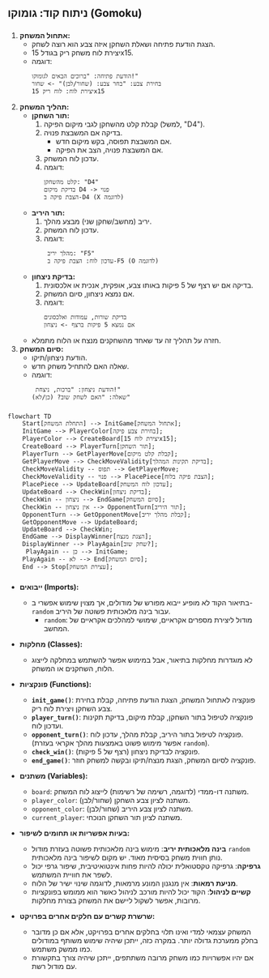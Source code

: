 ## ניתוח קוד: גומוקו (Gomoku)

### <algorithm>
1.  **אתחול המשחק:**
    *   הצגת הודעת פתיחה ושאלת השחקן איזה צבע הוא רוצה לשחק.
    *   יצירת לוח משחק ריק בגודל 15x15.
    *   דוגמה:
        ```
        הודעת פתיחה: "ברוכים הבאים לגומוקו!"
        בחירת צבע: "בחר צבע: (שחור/לבן)" -> שחור
        יצירת לוח: לוח ריק 15x15
        ```
2.  **תהליך המשחק:**
    *   **תור השחקן:**
        1.  קבלת קלט מהשחקן לגבי מיקום הפיקה (למשל, "D4").
        2.  בדיקה אם המשבצת פנויה.
            *   אם המשבצת תפוסה, בקש מיקום חדש.
            *   אם המשבצת פנויה, הצב את הפיקה.
        3.  עדכון לוח המשחק.
        4.  דוגמה:
            ```
            קלט מהשחקן: "D4"
            בדיקת מיקום D4 -> פנוי
            הצבת פיקה ב-D4 (X לדוגמה)
            ```
    *   **תור היריב:**
        1.  יריב (מחשב/שחקן שני) מבצע מהלך.
        2.  עדכון לוח המשחק.
        3.  דוגמה:
            ```
             מהלך יריב: "F5"
             עדכון לוח: הצבת פיקה ב-F5 (O לדוגמה)
            ```
    *   **בדיקת ניצחון:**
        1.  בדיקה אם יש רצף של 5 פיקות באותו צבע, אופקית, אנכית או אלכסונית.
        2.  אם נמצא ניצחון, סיום המשחק.
        3.  דוגמה:
            ```
            בדיקת שורות, עמודות ואלכסונים
            אם נמצא 5 פיקות ברצף -> ניצחון
            ```
    *   חזרה על תהליך זה עד שאחד מהשחקנים מנצח או הלוח מתמלא.
3.  **סיום המשחק:**
    *   הודעת ניצחון/תיקו.
    *   שאלה האם להתחיל משחק חדש.
    *   דוגמה:
        ```
         הודעת ניצחון: "ברכות, ניצחת!"
        שאלה: "האם לשחק שוב? (כן/לא)"
        ```

### <mermaid>
```mermaid
flowchart TD
    Start[התחלת המשחק] --> InitGame[אתחול המשחק];
    InitGame --> PlayerColor[בחירת צבע פיקה];
    PlayerColor --> CreateBoard[יצירת לוח 15x15];
    CreateBoard --> PlayerTurn[תור השחקן];
    PlayerTurn --> GetPlayerMove[קבלת קלט מיקום];
    GetPlayerMove --> CheckMoveValidity[בדיקת תקינות המהלך];
    CheckMoveValidity -- תפוס --> GetPlayerMove;
    CheckMoveValidity -- פנוי --> PlacePiece[הצבת פיקה בלוח];
    PlacePiece --> UpdateBoard[עדכון לוח המשחק];
    UpdateBoard --> CheckWin[בדיקת ניצחון];
    CheckWin -- ניצחון --> EndGame[סיום המשחק];
    CheckWin -- אין ניצחון --> OpponentTurn[תור היריב];
    OpponentTurn --> GetOpponentMove[קבלת מהלך יריב];
    GetOpponentMove --> UpdateBoard;
    UpdateBoard --> CheckWin;
    EndGame --> DisplayWinner[הצגת מנצח];
    DisplayWinner --> PlayAgain[שחק שוב?];
     PlayAgain -- כן --> InitGame;
    PlayAgain -- לא --> End[סיום המשחק];
    End --> Stop[עצירת המשחק];
```

### <explanation>
*   **ייבואים (Imports):**
    *   בתיאור הקוד לא מופיע ייבוא מפורש של מודולים, אך מצוין שימוש אפשרי ב-`random` עבור בינה מלאכותית פשוטה של היריב.
        *   `random`: מודול ליצירת מספרים אקראיים, שימושי למהלכים אקראיים של המחשב.
*   **מחלקות (Classes):**
    *   לא מוגדרות מחלקות בתיאור, אבל במימוש אפשר להשתמש במחלקה לייצוג הלוח, השחקנים או המשחק.
*   **פונקציות (Functions):**
    *   **`init_game()`**: פונקציה לאתחול המשחק, הצגת הודעת פתיחה, קבלת בחירת צבע השחקן ויצירת לוח ריק.
    *   **`player_turn()`**: פונקציה לטיפול בתור השחקן, קבלת מיקום, בדיקת תקינות ועדכון לוח.
    *   **`opponent_turn()`**: פונקציה לטיפול בתור היריב, קבלת מהלך, עדכון לוח. (אפשר מימוש פשוט באמצעות מהלך אקראי בעזרת `random`).
    *   **`check_win()`**: פונקציה לבדיקת ניצחון (רצף של 5 פיקות).
    *   **`end_game()`**: פונקציה לסיום המשחק, הצגת מנצח/תיקו ובקשה למשחק חוזר.
*   **משתנים (Variables):**
    *   `board`: משתנה דו-ממדי (לדוגמה, רשימה של רשימות) לייצוג לוח המשחק.
    *   `player_color`: משתנה לציון צבע השחקן (שחור/לבן).
    *   `opponent_color`: משתנה לציון צבע היריב (שחור/לבן).
    *   `current_player`: משתנה לציון תור השחקן הנוכחי.

*   **בעיות אפשריות או תחומים לשיפור:**
    *   **בינה מלאכותית יריב**: מימוש בינה מלאכותית פשוטה בעזרת מודול `random` נותן חווית משחק בסיסית מאוד. יש מקום לשיפור בינה מלאכותית.
    *   **גרפיקה**: גרפיקה טקסטואלית יכולה להיות פחות אינטואיטיבית, שיפור גרפי יכול לשפר את חוויית המשתמש.
    *   **מניעת רמאות**: אין מנגנון המונע מרמאות, לדוגמה שינוי ישיר של הלוח.
    *   **קשיים לניהול**: הקוד יכול להיות מורכב לניהול כאשר הוא ממומש בפונקציות מרובות, אפשר לשקול ליישם את המשחק בצורת מחלקות.

*   **שרשרת קשרים עם חלקים אחרים בפרויקט:**
    *   המשחק עצמאי למדי ואינו תלוי בחלקים אחרים בפרויקט, אלא אם כן מדובר בחלק ממערכת גדולה יותר. במקרה כזה, ייתכן שיהיה שימוש משותף במודולים כמו ממשק משתמש.
    *   אם יהיו אפשרויות כמו משחק מרובה משתתפים, ייתכן שיהיה צורך בתקשורת עם מודול רשת.